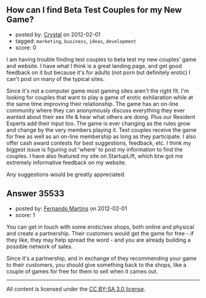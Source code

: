## How can I find Beta Test Couples for my New Game?

- posted by: [Crystal](https://stackexchange.com/users/-1/16121-crystal) on 2012-02-01
- tagged: `marketing`, `business`, `ideas`, `development`
- score: 0

I am having trouble finding test couples to beta test my new couples' game and website.  I have what I think is a great landing page,  and get good feedback on it but because it's for adults (not porn but definitely erotic) I can't post on many of the typical sites.  

Since it's not a computer game most gaming sites aren't the right fit.  I'm looking for couples that want to play a game of erotic exhilaration  while at the same time improving their relationship. The game has an on-line community where they can anonymously discuss everything they ever wanted about their sex life & hear what others are doing. Plus our Resident Experts add their input too.  The game is ever changing as the rules grow and change by the very members playing it. Test couples receive the game for free as well as an on-line membership as long as they participate.  I also offer cash award contests for best suggestions, feedback, etc.  I think my biggest issue is figuring out 'where' to post my information to find the couples. I have also featured my site on StartupLift, which btw got me extremely informative feedback on my website.  

Any suggestions would be greatly appreciated.   


## Answer 35533

- posted by: [Fernando Martins](https://stackexchange.com/users/-1/1778-fernando-martins) on 2012-02-01
- score: 1

You can get in touch with some erotic/sex shops, both online and physical and create a partnership.
Their customers would get the game for free - if they like, they may help spread the word - and you are already building a possible network of sales. 

Since it's a partnership, and in exchange of they recommending your game to their customers, you should give something back to the shops, like a couple of games for free for them to sell when it cames out.



---

All content is licensed under the [CC BY-SA 3.0 license](https://creativecommons.org/licenses/by-sa/3.0/).

